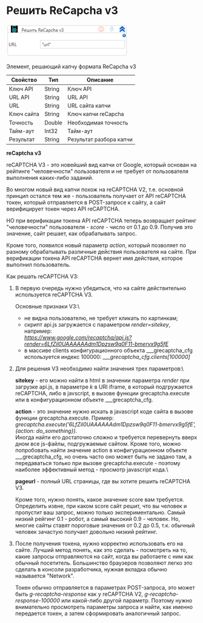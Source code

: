 # Решить ReCapcha v3

![](<../../../.gitbook/assets/image (528).png>)

Элемент, решающий капчу формата ReCapcha v3

| Свойство   | Тип    | Описание                |
| ---------- | ------ | ----------------------- |
| Ключ API   | String | Ключ API                |
| URL API    | String | URL API                 |
| URL        | String | URL сайта капчи         |
| Ключ сайта | String | Ключ капчи reCapcha     |
| Точность   | Double | Необходимая точность    |
| Тайм-аут   | Int32  | Тайм-аут                |
| Результат  | String | Результат разбора капчи |



**reCaptcha v3**

reCAPTCHA V3 - это новейший вид капчи от Google, который основан на рейтинге "человечности" пользователя и не требует от пользователя выполнения каких-либо заданий.

Во многом новый вид капчи похож на reCAPTCHA V2, т.е. основной принцип остался тем же - пользователь получает от API reCAPTCHA токен, который отправляется в POST-запросе к сайту, а сайт верифицирует токен через API reCAPTCHA.

НО при верификации токена API reCAPTCHA теперь возвращает рейтинг "человечности" пользователя - _score_ - число от 0.1 до 0.9. Получив это значение, сайт решает, как обрабатывать запрос.

Кроме того, появился новый параметр _action_, который позволяет по разному обрабатывать различные действия пользователя на сайте. При верификации токена API reCAPTCHA вернет имя действия, которое выполнил пользователь.

Как решать reCAPTCHA V3:

1.  В первую очередь нужно убедиться, что на сайте действительно используется reCAPTCHA V3.

    Основные признаки V3:\


    * не видна пользователю, не требует кликать по картинкам;
    * скрипт api.js загружается с параметром _render=sitekey_, например:\
      _https://www.google.com/recaptcha/api.js?render=6LfZil0UAAAAAAdm1Dpzsw9q0F11-bmervx9g5fE_
    * в массиве clients конфигурационного объекта \_\_\_grecaptcha\_cfg используется индекс 100000: _\_\_\_grecaptcha\_cfg.clients\[100000]_
2.  Для решения V3 необходимо найти значения трех параметров:\


    **sitekey** - его можно найти в html в значении параметра _render_ при загрузке api.js, в параметре _k_ в URI iframe, в который подгружается reCAPTCHA, либо в javscript, в вызове функции grecaptcha.execute или в конфигурационном объекте \_\_\_grecaptcha\_cfg.

    **action** - это значение нужно искать в javascript коде сайта в вызове функции grecaptcha.execute. Пример: _grecaptcha.execute('6LfZil0UAAAAAAdm1Dpzsw9q0F11-bmervx9g5fE', {action: do\_something})_.\
    Иногда найти его достаточно сложно и требуется перевернуть вверх дном все js-файлы, подгружаемые сайтом. Кроме того, можно попробовать найти значение action в конфигурационном объекте \_\_\_grecaptcha\_cfg, но очень часто оно может быть не задано там, а передаваться только при вызове grecaptcha.execute - поэтому наиболее эффективный метод - просмотр javascript кода.\


    **pageurl** - полный URL страницы, где вы хотите решить reCAPTCHA V3.

    Кроме того, нужно понять, какое значение score вам требуется. Определить извне, при каком score сайт решит, что вы человек и пропустит ваш запрос, можно только экспериментально. Самый низкий рейгинг 0.1 - робот, а самый высокий 0.9 - человек. Но, многие сайты ставят пороговые значения от 0.2 до 0.5, т.к. обычный человек зачастую получает довольно низкий рейтинг.&#x20;
3.  После получения токена, нужно корректно использовать его на сайте. Лучший метод понять, как это сделать - посмотреть на то, какие запросы отправляются на сайт, когда вы работаете с ним как обычный посетитель. Большинство браузеров позволяют легко это сделать в консоли разработчика, нужная вкладка обычно называется "Network".

    Токен обычно отправляется в параметрах POST-запроса, это может быть _g-recaptcha-response_ как у reCAPTCHA V2, _g-recaptcha-response-100000_ или какой-либо другой параметр. Поэтому нужно внимательно просмотреть параметры запроса и найти, как именно передается токен, а затем сформировать аналогичный запрос.
